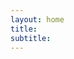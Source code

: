```yaml
---
layout: home
title: 
subtitle: 
---
```


<!-- ---
layout: home
title: Hola!
subtitle: "This website is still a work in progress. So far I only have a few CTF writeups."
---

<img src="/assets/img/LOTRimages/minasTirith.jpg" alt="Minas Tirith, opposite Mordor"> 

<!-- <img src="/assets/img/Misc/mountains1.jpg" alt="A Gorgeous Mountain Image"> -->

<!-- <img src="/assets/img/Misc/helmsDeep.jpg" alt="The Greatest Battle In History!"> -->


